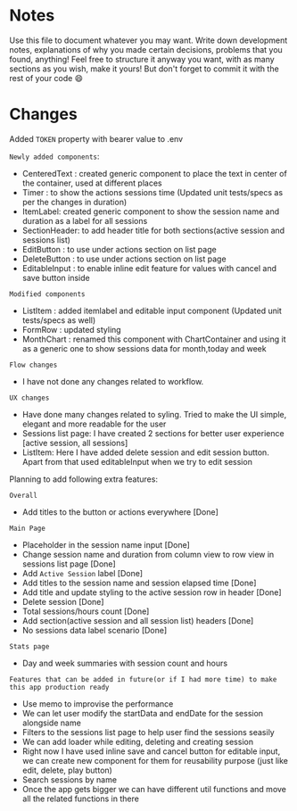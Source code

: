 # Notes

Use this file to document whatever you may want.
Write down development notes, explanations of why you made certain decisions, problems that you found, anything!
Feel free to structure it anyway you want, with as many sections as you wish, make it yours!
But don't forget to commit it with the rest of your code 😄

# Changes

Added `TOKEN` property with bearer value to .env

`Newly added components`:

- CenteredText : created generic component to place the text in center of the container, used at different places
- Timer : to show the actions sessions time (Updated unit tests/specs as per the changes in duration)
- ItemLabel: created generic component to show the session name and duration as a label for all sessions
- SectionHeader: to add header title for both sections(active session and sessions list)
- EditButton : to use under actions section on list page
- DeleteButton : to use under actions section on list page
- EditableInput : to enable inline edit feature for values with cancel and save button inside

`Modified components`

- ListItem : added itemlabel and editable input component (Updated unit tests/specs as well)
- FormRow : updated styling
- MonthChart : renamed this component with ChartContainer and using it as a generic one to show sessions data for month,today and week

`Flow changes`
- I have not done any changes related to workflow.

`UX changes`
- Have done many changes related to syling. Tried to make the UI simple, elegant and more readable for the user
- Sessions list page: I have created 2 sections for better user experience [active session, all sessions]
- ListItem: Here I have added delete session and edit session button. Apart from that used editableInput when we try to edit session

Planning to add following extra features:

`Overall`

- Add titles to the button or actions everywhere [Done]

`Main Page`

- Placeholder in the session name input [Done]
- Change session name and duration from column view to row view in sessions list page [Done]
- Add `Active Session` label [Done]
- Add titles to the session name and session elapsed time [Done]
- Add title and update styling to the active session row in header [Done]
- Delete session [Done]
- Total sessions/hours count [Done]
- Add section(active session and all session list) headers [Done]
- No sessions data label scenario [Done]

`Stats page`

- Day and week summaries with session count and hours

`Features that can be added in future(or if I had more time) to make this app production ready`

- Use memo to improvise the performance
- We can let user modify the startData and endDate for the session alongside name
- Filters to the sessions list page to help user find the sessions seasily
- We can add loader while editing, deleting and creating session
- Right now I have used inline save and cancel button for editable input, we can create new component for them
  for reusability purpose (just like edit, delete, play button)
- Search sessions by name
- Once the app gets bigger we can have different util functions and move all the related functions in there
